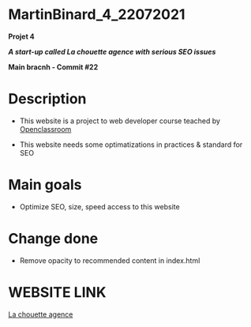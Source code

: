 # MartinBinard_4_22072021
**Projet 4**

***A start-up called La chouette agence with serious SEO issues***

**Main bracnh - Commit #22**

# Description

* This website is a project to web developer course teached by [Openclassroom](https://openclassrooms.com/en/paths/141-web-developer)

* This website needs some optimatizations in practices & standard for SEO

# Main goals

* Optimize SEO, size, speed access to this website

# Change done

* Remove opacity to recommended content in index.html

# WEBSITE LINK

[La chouette agence](https://martinbinard.github.io/MartinBinard_4_22072021/)
